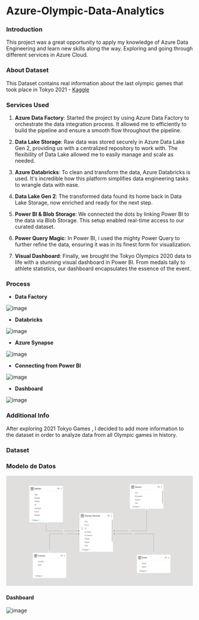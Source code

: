 # Azure-Olympic-Data-Analytics


### Introduction 
This project was a great opportunity to apply my knowledge of Azure Data Engineering and learn new skills along the way. Exploring and going through different services in Azure Cloud.

### About Dataset
This Dataset contains real information about the last olympic games that took place in Tokyo 2021  - [Kaggle](https://www.kaggle.com/datasets/arjunprasadsarkhel/2021-olympics-in-tokyo)

 ### Services Used

1. **Azure Data Factory**: Started the project by using Azure Data Factory to orchestrate the data integration process. It allowed me to efficiently to build the pipeline and ensure a smooth flow throughout the pipeline.

2. **Data Lake Storage**: Raw data was stored securely in Azure Data Lake Gen 2, providing us with a centralized repository to work with. The flexibility of Data Lake allowed me to easily manage and scale as needed.

3. **Azure Databricks**: To clean and transform the data, Azure Databricks is used. It's incredible how this platform simplifies data engineering tasks to wrangle data with ease.

4. **Data Lake Gen 2**: The transformed data found its home back in Data Lake Storage, now enriched and ready for the next step.

5.  **Power BI & Blob Storage**: We connected the dots by linking Power BI to the data via Blob Storage. This setup enabled real-time access to our curated dataset.

6.  **Power Query Magic**: In Power BI, i used the mighty Power Query to further refine the data, ensuring it was in its finest form for visualization.

7.  **Visual Dashboard**: Finally, we brought the Tokyo Olympics 2020 data to life with a stunning visual dashboard in Power BI. From medals tally to athlete statistics, our dashboard encapsulates the essence of the event.


 ### Process
 
 -  **Data Factory**

![image](https://github.com/Gaboytes/Azure-Olympic-Data-Analytics/assets/145523136/3fca7e9b-7e9b-4632-b6bd-00deb48b6298)

 -  **Databricks**
   
![image](https://github.com/Gaboytes/Azure-Olympic-Data-Analytics/assets/145523136/1ec60de8-032a-4a5c-88a3-b88083de51bf)

 -  **Azure Synapse**

![image](https://github.com/Gaboytes/Azure-Olympic-Data-Analytics/assets/145523136/59aae5a7-6b55-4dab-a5be-813d1863bc59)

 -  **Connecting from Power BI**
    
![image](https://github.com/Gaboytes/Azure-Olympic-Data-Analytics/assets/145523136/26ee4947-48b5-4573-9199-ee72e991e55f)

 -  **Dashboard**
   
![image](https://github.com/Gaboytes/Azure-Olympic-Data-Analytics/assets/145523136/85615f2d-a32f-4155-8201-83fdb2312f85)



 ### Additional Info

 After exploring 2021 Tokyo Games , I decided to add more information to the dataset in order to analyze data from all Olympic games in history.

 ### Dataset 


### Modelo de Datos
![modelo](https://github.com/Gaboytes/Azure-Olympic-Data-Analytics/blob/main/modelo.png)

#### Dashboard

![image](https://github.com/Gaboytes/Azure-Olympic-Data-Analytics/assets/145523136/5d35a98e-f631-40fa-9086-1ad55cf8e012)



















